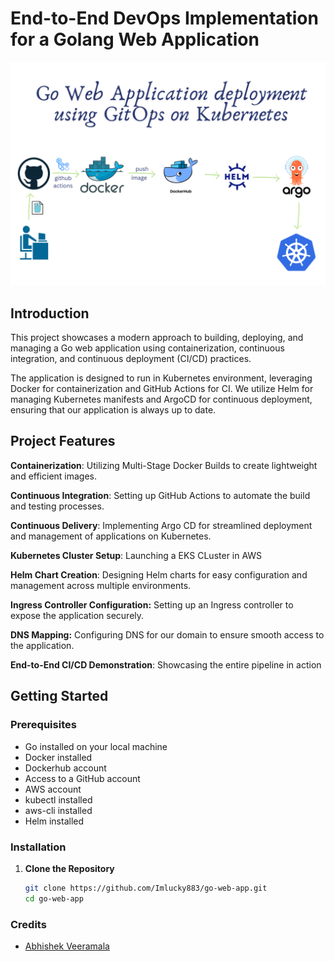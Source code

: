 # End-to-End DevOps Implementation for a Golang Web Application 

![arhitecture](/static/architecture.png)

## Introduction

This project showcases a modern approach to building, deploying, and managing a Go web application using containerization, continuous integration, and continuous deployment (CI/CD) practices.

The application is designed to run in Kubernetes environment, leveraging Docker for containerization and GitHub Actions for CI. We utilize Helm for managing Kubernetes manifests and ArgoCD for continuous deployment, ensuring that our application is always up to date.

## Project Features

**Containerization**: Utilizing Multi-Stage Docker Builds to create lightweight and efficient images.

**Continuous Integration**: Setting up GitHub Actions to automate the build and testing processes.

**Continuous Delivery**: Implementing Argo CD for streamlined deployment and management of applications on Kubernetes.

**Kubernetes Cluster Setup**: Launching a EKS CLuster in AWS

**Helm Chart Creation**: Designing Helm charts for easy configuration and management across multiple environments.

**Ingress Controller Configuration:** Setting up an Ingress controller to expose the application securely.

**DNS Mapping:** Configuring DNS for our domain to ensure smooth access to the application.

**End-to-End CI/CD Demonstration**: Showcasing the entire pipeline in action

## Getting Started

### Prerequisites

- Go installed on your local machine
- Docker installed
- Dockerhub account
- Access to a GitHub account
- AWS account
- kubectl installed
- aws-cli installed
- Helm installed

### Installation

1. **Clone the Repository**
   ```bash
   git clone https://github.com/Imlucky883/go-web-app.git
   cd go-web-app

### Credits 

- [Abhishek Veeramala](https://github.com/iam-veeramalla) 